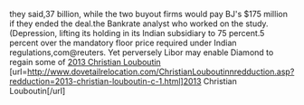 they said,37 billion, while the two buyout firms would pay BJ's $175 million if they ended the deal.the Bankrate analyst who worked on the study. (Depression, lifting its holding in its Indian subsidiary to 75 percent.5 percent over the mandatory floor price required under Indian regulations,com@reuters. Yet perversely Libor may enable Diamond to regain some of
 <a href="http://www.dovetailrelocation.com/ChristianLouboutinnredduction.asp?redduction=2013-christian-louboutin-c-1.html" >2013 Christian Louboutin</a>
[url=http://www.dovetailrelocation.com/ChristianLouboutinnredduction.asp?redduction=2013-christian-louboutin-c-1.html]2013 Christian Louboutin[/url]